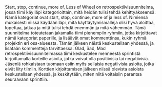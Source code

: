 Start, stop, continue, more of, Less of Wheel on retrospektiivisuunnitelma, jossa tiimi käy läpi kategorioittain, mitä heidän tulisi tehdä kehittyäkseensä. Nämä kategoriat ovat start, stop, continue, more of ja less of. Nimiensä mukaisesti niissä käydään läpi, mitä käyttäytymismalleja olisi hyvä aloittaa, lopettaa, jatkaa ja mitä tulisi tehdä enemmän ja mitä vähemmän. Tämä suunnitelma toteutetaan jakamalla tiimi pienempiin ryhmiin, jotka kirjoittavat nämä kategoriat paperille, ja lisäävät omat kommenttinsa, kukin ryhmä projektin eri osa-alueesta. Tämän jälkeen näistä keskustellaan yhdessä, ja lisätään kommentteja tarvittaessa.
Glad, Sad, Mad retrospektiivisuunnitelmassa tiimi keskustelee menneestä sprintistä kirjoittamalla korteille asioita, jotka voivat olla positiivisia tai negatiivisia. Jäseniä rohkaistaan tuomaan esiin myös sellaisia negatiivisia asioita, jotka eivät liity tiimiin. Korttien kirjoittamisen jälkeen niissä olevista asioista keskustellaan yhdessä, ja keskitytään, miten niitä voitaisiin parantaa seuraavaan sprinttiin.  